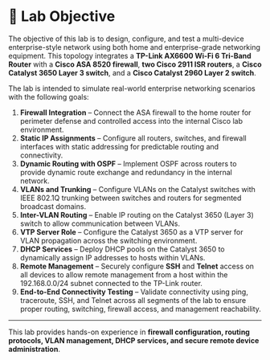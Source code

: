 # 🔹 Lab Objective

The objective of this lab is to design, configure, and test a multi-device enterprise-style network using both home and enterprise-grade networking equipment. This topology integrates a **TP-Link AX6600 Wi-Fi 6 Tri-Band Router** with a **Cisco ASA 8520 firewall**, **two Cisco 2911 ISR routers**, a **Cisco Catalyst 3650 Layer 3 switch**, and a **Cisco Catalyst 2960 Layer 2 switch**.  

The lab is intended to simulate real-world enterprise networking scenarios with the following goals:  

1. **Firewall Integration** – Connect the ASA firewall to the home router for perimeter defense and controlled access into the internal Cisco lab environment.  
2. **Static IP Assignments** – Configure all routers, switches, and firewall interfaces with static addressing for predictable routing and connectivity.  
3. **Dynamic Routing with OSPF** – Implement OSPF across routers to provide dynamic route exchange and redundancy in the internal network.  
4. **VLANs and Trunking** – Configure VLANs on the Catalyst switches with IEEE 802.1Q trunking between switches and routers for segmented broadcast domains.  
5. **Inter-VLAN Routing** – Enable IP routing on the Catalyst 3650 (Layer 3) switch to allow communication between VLANs.  
6. **VTP Server Role** – Configure the Catalyst 3650 as a VTP server for VLAN propagation across the switching environment.  
7. **DHCP Services** – Deploy DHCP pools on the Catalyst 3650 to dynamically assign IP addresses to hosts within VLANs.  
8. **Remote Management** – Securely configure **SSH** and **Telnet** access on all devices to allow remote management from a host within the 192.168.0.0/24 subnet connected to the TP-Link router.  
9. **End-to-End Connectivity Testing** – Validate connectivity using ping, traceroute, SSH, and Telnet across all segments of the lab to ensure proper routing, switching, firewall access, and management reachability.  

---

This lab provides hands-on experience in **firewall configuration, routing protocols, VLAN management, DHCP services, and secure remote device administration**.
